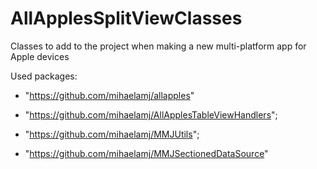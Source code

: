 # AllApplesSplitViewClasses

Classes to add to the project when making a new multi-platform app for Apple devices

Used packages:

- "https://github.com/mihaelamj/allapples"

- "https://github.com/mihaelamj/AllApplesTableViewHandlers";

- "https://github.com/mihaelamj/MMJUtils";
    
- "https://github.com/mihaelamj/MMJSectionedDataSource"
